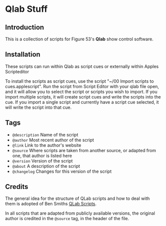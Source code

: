 # Qlab Stuff

## Introduction

This is a collection of scripts for Figure 53's **Qlab** show control software.

## Installation

These scripts can run within Qlab as script cues or externally within Apples Scripteditor

To install the scripts as script cues, use the script "~/00 Import scripts to cues.applescript". Run the script from Script Editor with your qlab file open, and it will allow you to select the script or scripts you wish to import. If you import multiple scripts, it will create script cues and write the scripts into the cue. If you import a single script and currently have a script cue selected, it will write the script into that cue.

## Tags

- `@description` Name of the script
- `@author` Most recent author of the script
- `@link` Link to the author's website
- `@source` Where scripts are taken from another source, or adapted from one, that author is listed here
- `@version` Version of the script
- `@about` A description of the script
- `@changelog` Changes for this version of the script

## Credits
The general idea for the structure of QLab scripts and how to deal with them is adopted of Ben Smiths [QLab Scripts](https://github.com/bsmith96/Qlab-Scripts).

In all scripts that are adapted from publicly available versions, the original author is credited in the `@source` tag, in the header of the file.
